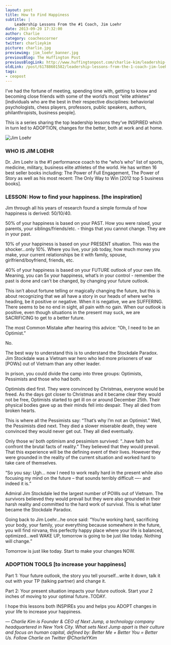 ```yaml
---
layout: post
title: How to Find Happiness
subtitle: |
    Leadership Lessons From the #1 Coach, Jim Loehr
date: 2013-09-20 17:32:00
author: Charlie
category: coachescorner
twitter: charlieykim
picture: charlie.jpg
previewimg: jim_loehr_banner.jpg
previousBlog: The Huffington Post
previousBlogLink: http://www.huffingtonpost.com/charlie-kim/leadership-lessons-from-t_3_b_3934611.html
oldLink: /post/61788601582/leadership-lessons-from-the-1-coach-jim-loehr-how
tags:
- ceopost
---
```


I’ve had the fortune of meeting, spending time with, getting to know and becoming close friends with some of the world’s most “elite athletes” \[individuals who are the best in their respective disciplines: behaviorial psychologists, chess players, professors, public speakers, authors, philanthropists, business people\]. 

This is a series sharing the top leadership lessons they’ve INSPIRED which in turn led to ADOPTION, changes for the better, both at work and at home.  

![Jim Loehr](/images/jim_loehr_banner.jpg)

### WHO IS JIM LOEHR

Dr. Jim Loehr is the #1 performance coach to the “who’s who” list of sports, medicine, military, business elite athletes of the world. He has written 16 best seller books including: The Power of Full Engagement, The Power of Story as well as his most recent: The Only Way to Win \[2012 top 5 business books\].

### LESSON: How to find your happiness. \[the inspiration\]

Jim through all his years of research found a simple formula of how happiness is derived: 50/10/40.

50% of your happiness is based on your PAST. How you were raised, your parents, your siblings/friends/etc. - things that you cannot change. They are in your past.

10% of your happiness is based on your PRESENT situation. This was the shocker…only 10%. Where you live, your job today, how much money you make, your current relationships be it with family, spouse, girlfriend/boyfriend, friends, etc. 

40% of your happiness is based on your FUTURE outlook of your own life. Meaning, you can 5x your happiness, what’s in your control - remember the past is done and can’t be changed, by changing your future outlook. 

This isn’t about fortune telling or magically changing the future, but this is about recognizing that we all have a story in our heads of where we’re heading, be it positive or negative. When it is negative, we are SUFFERING. There seems to be no end in sight, all pain with no gain. When our outlook is positive, even though situations in the present may suck, we are SACRIFICING to get to a better future. 

The most Common Mistake after hearing this advice: “Oh, I need to be an Optimist.” 

No.

The best way to understand this is to understand the Stockdale Paradox. Jim Stockdale was a Vietnam war hero who led more prisoners of war \[POWs\] out of Vietnam than any other leader. 

In prison, you could divide the camp into three groups: Optimists, Pessimists and those who had both. 

Optimists died first. They were convinced by Christmas, everyone would be freed. As the days got closer to Christmas and it became clear they would not be free, Optimists started to get ill on or around December 25th. Their physical bodies gave up as their minds fell into despair. They all died from broken hearts.

This is where all the Pessimists say: “That’s why I’m not an Optimist.” Well, the Pessimists died next. They died a slower miserable death, they were convinced they would never get out. They all died eventually.

Only those w/ both optimism and pessimism survived: “..have faith but confront the brutal facts of reality.”  They believed that they would prevail. That this experience will be the defining event of their lives. However they were grounded in the reality of the current situation and worked hard to take care of themselves.

“So you say: Ugh… now I need to work really hard in the present while also focusing my mind on the future – that sounds terribly difficult —- and indeed it is.”

Admiral Jim Stockdale led the largest number of POWs out of Vietnam. The survivors believed they would prevail but they were also grounded in their harsh reality and committed to the hard work of survival. This is what later became the Stockdale Paradox.

Going back to Jim Loehr…he once said: “You’re working hard, sacrificing your body, your family, your everything because somewhere in the future, you will find nirvana, this perfectly happy place where your life is balanced, optimized…well WAKE UP, tomorrow is going to be just like today. Nothing will change.”

Tomorrow is just like today. Start to make your changes NOW.

### ADOPTION TOOLS \[to increase your happiness\]

Part 1: Your future outlook, the story you tell yourself…write it down, talk it out with your TP (talking partner) and change it. 

Part 2: Your present situation impacts your future outlook. Start your 2 inches of moving to your optimal future..TODAY.

I hope this lessons both INSPIREs you and helps you ADOPT changes in your life to increase your happiness.

_— Charlie Kim is Founder & CEO of Next Jump, a technology company headquartered in New York City. What sets Next Jump apart is their culture and focus on human capital, defined by: Better Me + Better You = Better Us. Follow Charlie on Twitter @CharlieYKim_
